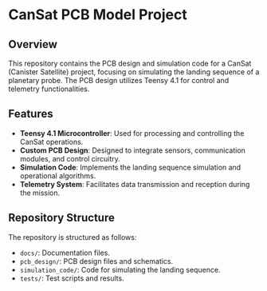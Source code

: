 # CanSat PCB Model Project

## Overview
This repository contains the PCB design and simulation code for a CanSat (Canister Satellite) project, focusing on simulating the landing sequence of a planetary probe. The PCB design utilizes Teensy 4.1 for control and telemetry functionalities.

## Features
- **Teensy 4.1 Microcontroller**: Used for processing and controlling the CanSat operations.
- **Custom PCB Design**: Designed to integrate sensors, communication modules, and control circuitry.
- **Simulation Code**: Implements the landing sequence simulation and operational algorithms.
- **Telemetry System**: Facilitates data transmission and reception during the mission.

## Repository Structure
The repository is structured as follows:
- `docs/`: Documentation files.
- `pcb_design/`: PCB design files and schematics.
- `simulation_code/`: Code for simulating the landing sequence.
- `tests/`: Test scripts and results.


